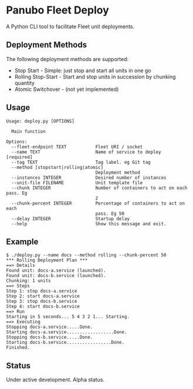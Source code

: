 # Panubo Fleet Deploy

A Python CLI tool to facilitate Fleet unit deployments.

## Deployment Methods

The following deployment methods are supported:

- Stop Start - Simple: just stop and start all units in one go
- Rolling Stop-Start - Start and stop units in succession by chunking quantity
- Atomic Switchover - (not yet implemented)

## Usage
```
Usage: deploy.py [OPTIONS]

  Main function

Options:
  --fleet-endpoint TEXT           Fleet URI / socket
  --name TEXT                     Name of service to deploy  [required]
  --tag TEXT                      Tag label. eg Git tag
  --method [stopstart|rolling|atomic]
                                  Deployment method
  --instances INTEGER             Desired number of instances
  --unit-file FILENAME            Unit template file
  --chunk INTEGER                 Number of containers to act on each pass. Eg
                                  2
  --chunk-percent INTEGER         Percentage of containers to act on each
                                  pass. Eg 50
  --delay INTEGER                 Startup delay
  --help                          Show this message and exit.
```

## Example

```
$ ./deploy.py --name docs --method rolling --chunk-percent 50
*** Rolling Deployment Plan ***
==> Details
Found unit: docs-a.service (launched).
Found unit: docs-b.service (launched).
Chunking: 1 units
==> Steps
Step 1: stop docs-a.service
Step 2: start docs-a.service
Step 3: stop docs-b.service
Step 4: start docs-b.service
==> Run
Starting in 5 seconds... 5 4 3 2 1... Starting.
==> Executing
Stopping docs-a.service.....Done.
Starting docs-a.service..................Done.
Stopping docs-b.service.....Done.
Starting docs-b.service.................Done.
Finished.

```

## Status

Under active development. Alpha status.
